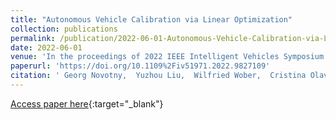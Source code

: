 ```yaml
---
title: "Autonomous Vehicle Calibration via Linear Optimization"
collection: publications
permalink: /publication/2022-06-01-Autonomous-Vehicle-Calibration-via-Linear-Optimization
date: 2022-06-01
venue: 'In the proceedings of 2022 IEEE Intelligent Vehicles Symposium (IV)'
paperurl: 'https://doi.org/10.1109%2Fiv51971.2022.9827109'
citation: ' Georg Novotny,  Yuzhou Liu,  Wilfried Wober,  Cristina Olaverri-Monreal, &quot;Autonomous Vehicle Calibration via Linear Optimization.&quot; In the proceedings of 2022 IEEE Intelligent Vehicles Symposium (IV), 2022.'
---
```

[Access paper here](https://doi.org/10.1109%2Fiv51971.2022.9827109){:target="_blank"}
